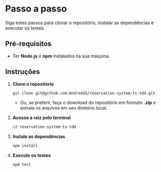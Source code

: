 # Passo a passo

Siga estes passos para clonar o repositório, instalar as dependências e executar os testes.

## Pré-requisitos
- Ter **Node.js** e **npm** instalados na sua máquina.

## Instruções

1. **Clone o repositório**
   ```bash
   git clone git@github.com:AndreeGS/reservation-system-ts-tdd.git
   ```

   - Ou, se preferir, faça o download do repositório em formato **.zip** e extraia os arquivos em seu diretório local.

2. **Acesse a raiz pelo terminal**
   ```bash
   cd reservation-system-ts-tdd
   ```

3. **Instale as dependências**
   ```bash
   npm install
   ```

4. **Execute os testes**
   ```bash
   npm test
   ```
